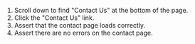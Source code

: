 1. Scroll down to find "Contact Us" at the bottom of the page.
2. Click the "Contact Us" link.
3. Assert that the contact page loads correctly.
4. Assert there are no errors on the contact page.